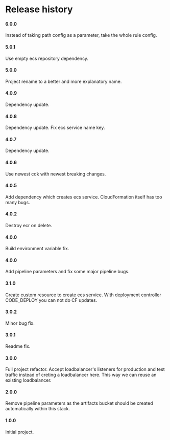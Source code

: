 # Release history

#### 6.0.0
Instead of taking path config as a parameter, take the 
whole rule config.

#### 5.0.1
Use empty ecs repository dependency.

#### 5.0.0
Project rename to a better and more explanatory name.

#### 4.0.9
Dependency update.

#### 4.0.8
Dependency update. Fix ecs service name key.

#### 4.0.7
Dependency update.

#### 4.0.6
Use newest cdk with newest breaking changes.

#### 4.0.5
Add dependency which creates ecs service. CloudFormation itself
has too many bugs.

#### 4.0.2
Destroy ecr on delete.

#### 4.0.0
Build environment variable fix.

#### 4.0.0
Add pipeline parameters and fix some major pipeline bugs.

#### 3.1.0
Create custom resource to create ecs service. With deployment controller CODE_DEPLOY you
can not do CF updates.

#### 3.0.2
Minor bug fix.

#### 3.0.1
Readme fix.

#### 3.0.0
Full project refactor. Accept loadbalancer's listeners for production and test traffic instead of creting
a loadbalancer here. This way we can reuse an existing loadbalancer.

#### 2.0.0
Remove pipeline parameters as the artifacts bucket should be created automatically within this stack.

#### 1.0.0
Initial project.
